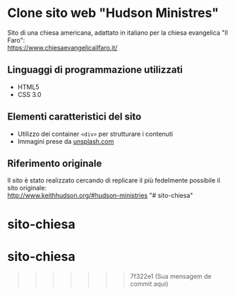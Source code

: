 # Clone sito web "Hudson Ministres"

Sito di una chiesa americana, adattato in italiano per la chiesa evangelica "Il Faro":  
https://www.chiesaevangelicailfaro.it/

## Linguaggi di programmazione utilizzati
- HTML5  
- CSS 3.0

## Elementi caratteristici del sito
- Utilizzo dei container `<div>` per strutturare i contenuti  
- Immagini prese da [unsplash.com](https://unsplash.com)

## Riferimento originale
Il sito è stato realizzato cercando di replicare il più fedelmente possibile il sito originale:  
http://www.keithhudson.org/#hudson-ministries
"# sito-chiesa" 
# sito-chiesa
# sito-chiesa
>>>>>>> 7f322e1 (Sua mensagem de commit aqui)
